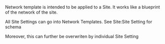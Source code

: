 Network template is intended to be applied to a Site. It works like
a blueprint of the network of the site.

All Site Settings can go into Network Templates. See Site:Site Setting for schema

Moreover, this can further be overwriten by individual Site Setting